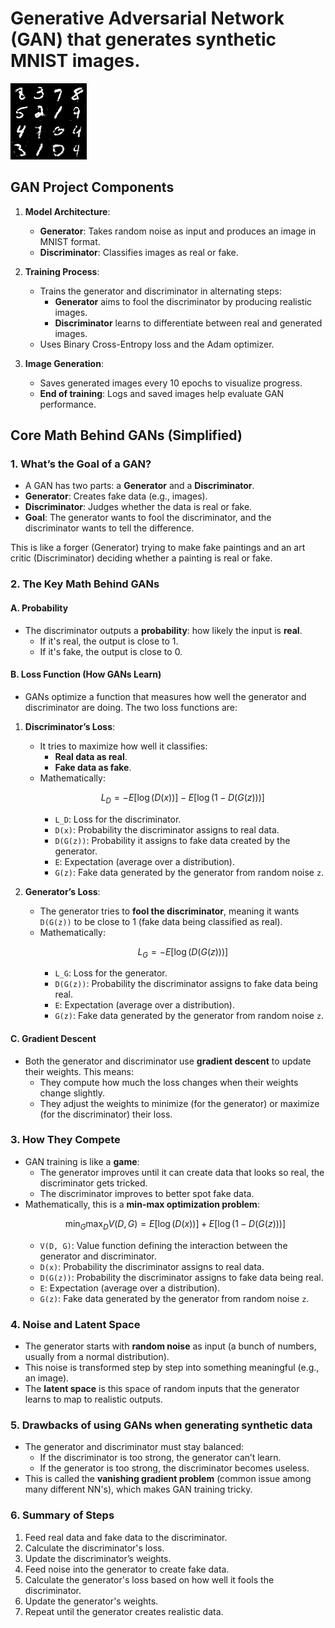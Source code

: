 # Generative Adversarial Network (GAN) that generates synthetic MNIST images.
![image](generated_images/epoch_40.png)

## GAN Project Components

1. **Model Architecture**:
   - **Generator**: Takes random noise as input and produces an image in MNIST format.
   - **Discriminator**: Classifies images as real or fake.

2. **Training Process**:
   - Trains the generator and discriminator in alternating steps:
     - **Generator** aims to fool the discriminator by producing realistic images.
     - **Discriminator** learns to differentiate between real and generated images.
   - Uses Binary Cross-Entropy loss and the Adam optimizer.

3. **Image Generation**:
   - Saves generated images every 10 epochs to visualize progress.
   - **End of training**: Logs and saved images help evaluate GAN performance.

## Core Math Behind GANs (Simplified)

### 1. **What’s the Goal of a GAN?**
- A GAN has two parts: a **Generator** and a **Discriminator**.
- **Generator**: Creates fake data (e.g., images).
- **Discriminator**: Judges whether the data is real or fake.
- **Goal**: The generator wants to fool the discriminator, and the discriminator wants to tell the difference.

This is like a forger (Generator) trying to make fake paintings and an art critic (Discriminator) deciding whether a painting is real or fake.

### 2. **The Key Math Behind GANs**

#### A. **Probability**
- The discriminator outputs a **probability**: how likely the input is **real**.
  - If it's real, the output is close to 1.
  - If it's fake, the output is close to 0.

#### B. **Loss Function (How GANs Learn)**
- GANs optimize a function that measures how well the generator and discriminator are doing. The two loss functions are:

1. **Discriminator’s Loss**:
   - It tries to maximize how well it classifies:
     - **Real data as real**.
     - **Fake data as fake**.
   - Mathematically:
     ```math
     L_D = -E[\log(D(x))] - E[\log(1 - D(G(z)))]
     ```
     - `L_D`: Loss for the discriminator.
     - `D(x)`: Probability the discriminator assigns to real data.
     - `D(G(z))`: Probability it assigns to fake data created by the generator.
     - `E`: Expectation (average over a distribution).
     - `G(z)`: Fake data generated by the generator from random noise `z`.

2. **Generator’s Loss**:
   - The generator tries to **fool the discriminator**, meaning it wants `D(G(z))` to be close to 1 (fake data being classified as real).
   - Mathematically:
     ```math
     L_G = -E[\log(D(G(z)))]
     ```
     - `L_G`: Loss for the generator.
     - `D(G(z))`: Probability the discriminator assigns to fake data being real.
     - `E`: Expectation (average over a distribution).
     - `G(z)`: Fake data generated by the generator from random noise `z`.

#### C. **Gradient Descent**
- Both the generator and discriminator use **gradient descent** to update their weights. This means:
  - They compute how much the loss changes when their weights change slightly.
  - They adjust the weights to minimize (for the generator) or maximize (for the discriminator) their loss.

### 3. **How They Compete**
- GAN training is like a **game**:
  - The generator improves until it can create data that looks so real, the discriminator gets tricked.
  - The discriminator improves to better spot fake data.
- Mathematically, this is a **min-max optimization problem**:
  ```math
  \min_G \max_D V(D, G) = E[\log(D(x))] + E[\log(1 - D(G(z)))]
  ```
  - `V(D, G)`: Value function defining the interaction between the generator and discriminator.
  - `D(x)`: Probability the discriminator assigns to real data.
  - `D(G(z))`: Probability the discriminator assigns to fake data being real.
  - `E`: Expectation (average over a distribution).
  - `G(z)`: Fake data generated by the generator from random noise `z`.

### 4. **Noise and Latent Space**
- The generator starts with **random noise** as input (a bunch of numbers, usually from a normal distribution).
- This noise is transformed step by step into something meaningful (e.g., an image).
- The **latent space** is this space of random inputs that the generator learns to map to realistic outputs.

### 5. **Drawbacks of using GANs when generating synthetic data**
- The generator and discriminator must stay balanced:
  - If the discriminator is too strong, the generator can’t learn.
  - If the generator is too strong, the discriminator becomes useless.
- This is called the **vanishing gradient problem** (common issue among many different NN's), which makes GAN training tricky.

### 6. **Summary of Steps**
1. Feed real data and fake data to the discriminator.
2. Calculate the discriminator's loss.
3. Update the discriminator’s weights.
4. Feed noise into the generator to create fake data.
5. Calculate the generator's loss based on how well it fools the discriminator.
6. Update the generator's weights.
7. Repeat until the generator creates realistic data.
